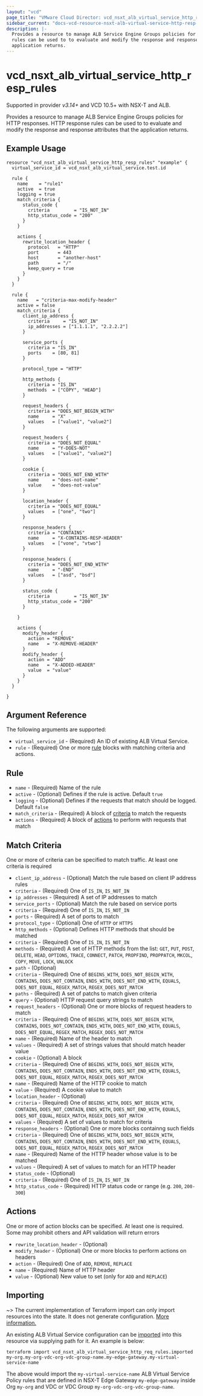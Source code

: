 ```yaml
---
layout: "vcd"
page_title: "VMware Cloud Director: vcd_nsxt_alb_virtual_service_http_resp_rules"
sidebar_current: "docs-vcd-resource-nsxt-alb-virtual-service-http-resp-rules"
description: |-
  Provides a resource to manage ALB Service Engine Groups policies for HTTP responses. HTTP response 
  rules can be used to to evaluate and modify the response and response attributes that the
  application returns.
---
```


# vcd\_nsxt\_alb\_virtual\_service\_http\_resp\_rules

Supported in provider *v3.14+* and VCD 10.5+ with NSX-T and ALB.

Provides a resource to manage ALB Service Engine Groups policies for HTTP responses. HTTP response 
rules can be used to to evaluate and modify the response and response attributes that the
application returns.

## Example Usage

```hcl
resource "vcd_nsxt_alb_virtual_service_http_resp_rules" "example" {
  virtual_service_id = vcd_nsxt_alb_virtual_service.test.id

  rule {
    name    = "rule1"
    active  = true
    logging = true
    match_criteria {
      status_code {
        criteria         = "IS_NOT_IN"
        http_status_code = "200"
      }
    }

    actions {
      rewrite_location_header {
        protocol   = "HTTP"
        port       = 443
        host       = "another-host"
        path       = "/"
        keep_query = true
      }
    }
  }

  rule {
    name   = "criteria-max-modify-header"
    active = false
    match_criteria {
      client_ip_address {
        criteria     = "IS_NOT_IN"
        ip_addresses = ["1.1.1.1", "2.2.2.2"]
      }

      service_ports {
        criteria = "IS_IN"
        ports    = [80, 81]
      }

      protocol_type = "HTTP"

      http_methods {
        criteria = "IS_IN"
        methods  = ["COPY", "HEAD"]
      }

      request_headers {
        criteria = "DOES_NOT_BEGIN_WITH"
        name     = "X"
        values   = ["value1", "value2"]
      }

      request_headers {
        criteria = "DOES_NOT_EQUAL"
        name     = "Y-DOES-NOT"
        values   = ["value1", "value2"]
      }

      cookie {
        criteria = "DOES_NOT_END_WITH"
        name     = "does-not-name"
        value    = "does-not-value"
      }

      location_header {
        criteria = "DOES_NOT_EQUAL"
        values   = ["one", "two"]
      }

      response_headers {
        criteria = "CONTAINS"
        name     = "X-CONTAINS-RESP-HEADER"
        values   = ["vone", "vtwo"]
      }

      response_headers {
        criteria = "DOES_NOT_END_WITH"
        name     = "-END"
        values   = ["asd", "bsd"]
      }

      status_code {
        criteria         = "IS_NOT_IN"
        http_status_code = "200"
      }

    }

    actions {
      modify_header {
        action = "REMOVE"
        name   = "X-REMOVE-HEADER"
      }
      modify_header {
        action = "ADD"
        name   = "X-ADDED-HEADER"
        value  = "value"
      }
    }
  }

}
```

## Argument Reference

The following arguments are supported:

* `virtual_service_id` - (Required) An ID of existing ALB Virtual Service.
* `rule` - (Required) One or more [rule](#rule-block) blocks with matching criteria and actions.

<a id="rule-block"></a>
## Rule

* `name` - (Required) Name of the rule
* `active` - (Optional) Defines if the rule is active. Default `true`
* `logging` - (Optional) Defines if the requests that match should be logged. Default `false`
* `match_criteria` - (Required) A block of [criteria](#rule-criteria-block) to match the requests
* `actions` - (Required) A block of [actions](#rule-action-block) to perform with requests that match

<a id="rule-criteria-block"></a>
## Match Criteria

One or more of criteria can be specified to match traffic. At least one criteria is required

* `client_ip_address` - (Optional) Match the rule based on client IP address rules
 * `criteria` - (Required) One of `IS_IN`, `IS_NOT_IN`
 * `ip_addresses` - (Required) A set of IP addresses to match
* `service_ports` - (Optional) Match the rule based on service ports
 * `criteria` - (Required) One of `IS_IN`, `IS_NOT_IN`
 * `ports` - (Required) A set of ports to match
* `protocol_type` - (Optional) One of `HTTP` or `HTTPS`
* `http_methods` - (Optional) Defines HTTP methods that should be matched
 * `criteria` - (Required) One of `IS_IN`, `IS_NOT_IN`
 * `methods` - (Required) A set of HTTP methods from the list: `GET`, `PUT`, `POST`, `DELETE`,
   `HEAD`, `OPTIONS`, `TRACE`, `CONNECT`, `PATCH`, `PROPFIND`, `PROPPATCH`, `MKCOL`, `COPY`, `MOVE`,
   `LOCK`, `UNLOCK`
* `path` - (Optional) 
 * `criteria` - (Required) One of `BEGINS_WITH`, `DOES_NOT_BEGIN_WITH`, `CONTAINS`, `DOES_NOT_CONTAIN`, `ENDS_WITH`, `DOES_NOT_END_WITH`, `EQUALS`, `DOES_NOT_EQUAL`, `REGEX_MATCH`, `REGEX_DOES_NOT_MATCH`
 * `paths` - (Required) A set of patchs to match given criteria
* `query` - (Optional) HTTP request query strings to match
* `request_headers` - (Optional) One or more blocks of request headers to match
 * `criteria` - (Required) One of `BEGINS_WITH`, `DOES_NOT_BEGIN_WITH`, `CONTAINS`, `DOES_NOT_CONTAIN`, `ENDS_WITH`, `DOES_NOT_END_WITH`, `EQUALS`, `DOES_NOT_EQUAL`, `REGEX_MATCH`, `REGEX_DOES_NOT_MATCH`
 * `name` - (Required) Name of the header to match
 * `values` - (Required) A set of strings values that should match header value
* `cookie` - (Optional) A block 
 * `criteria` - (Required) One of `BEGINS_WITH`, `DOES_NOT_BEGIN_WITH`, `CONTAINS`, `DOES_NOT_CONTAIN`, `ENDS_WITH`, `DOES_NOT_END_WITH`, `EQUALS`, `DOES_NOT_EQUAL`, `REGEX_MATCH`, `REGEX_DOES_NOT_MATCH`
 * `name` - (Required) Name of the HTTP cookie to match
 * `value` - (Required) A cookie value to match
* `location_header` - (Optional) 
 * `criteria` - (Required) One of `BEGINS_WITH`, `DOES_NOT_BEGIN_WITH`, `CONTAINS`,
   `DOES_NOT_CONTAIN`, `ENDS_WITH`, `DOES_NOT_END_WITH`, `EQUALS`, `DOES_NOT_EQUAL`, `REGEX_MATCH`,
   `REGEX_DOES_NOT_MATCH`
 * `values` - (Required) A set of values to match for criteria
* `response_headers` - (Optional) One or more blocks containng such fields
 * `criteria` - (Required) One of `BEGINS_WITH`, `DOES_NOT_BEGIN_WITH`, `CONTAINS`, `DOES_NOT_CONTAIN`, `ENDS_WITH`, `DOES_NOT_END_WITH`, `EQUALS`, `DOES_NOT_EQUAL`, `REGEX_MATCH`, `REGEX_DOES_NOT_MATCH`
 * `name` - (Required) Name of the HTTP header whose value is to be matched
 * `values` - (Required) A set of values to match for an HTTP header
* `status_code` - (Optional) 
 * `criteria` - (Required) One of `IS_IN`, `IS_NOT_IN`
 * `http_status_code` - (Required) HTTP status code or range (e.g. `200`, `200-300`)

<a id="rule-action-block"></a>
## Actions

One or more of action blocks can be specified. At least one is required. Some may prohibit others
and API validation will return errors

* `rewrite_location_header` - (Optional) 
* `modify_header` - (Optional) One or more blocks to perform actions on headers
 * `action` - (Required) One of `ADD`, `REMOVE`, `REPLACE`
 * `name` - (Required) Name of HTTP header
 * `value` - (Optional) New value to set (only for `ADD` and `REPLACE`) 



## Importing

~> The current implementation of Terraform import can only import resources into the state.
It does not generate configuration. [More information.](https://www.terraform.io/docs/import/)

An existing ALB Virtual Service configuration can be [imported][docs-import] into this resource
via supplying path for it. An example is below:

[docs-import]: https://www.terraform.io/docs/import/

```
terraform import vcd_nsxt_alb_virtual_service_http_req_rules.imported my-org.my-org-vdc-org-vdc-group-name.my-edge-gateway.my-virtual-service-name
```

The above would import the `my-virtual-service-name` ALB Virtual Service Policy rules that are
defined in NSX-T Edge Gateway `my-edge-gateway` inside Org `my-org` and VDC or VDC Group
`my-org-vdc-org-vdc-group-name`.
